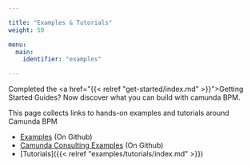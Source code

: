 ```yaml
---

title: "Examples & Tutorials"
weight: 50

menu:
  main:
    identifier: "examples"

---
```


Completed the <a href="{{< relref "get-started/index.md" >}}">Getting Started Guides</a>? Now discover what you can build with camunda BPM.

This page collects links to hands-on examples and tutorials around Camunda BPM

* [Examples](https://github.com/camunda/camunda-bpm-examples) (On Github)
* [Camunda Consulting Examples](https://github.com/camunda/camunda-consulting) (On Github)
* [Tutorials]({{< relref "examples/tutorials/index.md" >}})

